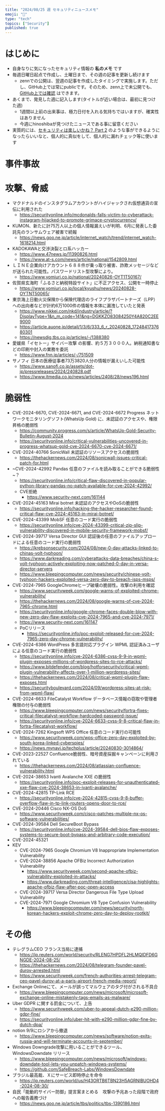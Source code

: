 ```yaml
---
title: "2024/08/25 週 セキュリティニュースメモ"
emoji: "🔖"
type: "tech"
topics: ["Security"]
published: true
---
```


# はじめに
* 自身なりに気になったセキュリティ情報の **私のメモ** です
* 毎週日曜日起点で作成し、土曜日まで、その週の記事を更新し続けます
    * zennでの公開は、翌週の記事を作成したタイミングで実施します。ただし、GitHub上では常にpublicです。そのため、zenn上で未公開でも、[GitHub上では確認](https://github.com/hinoshiba/zenn.dev/tree/main/articles) はできます。
* あくまで、発見した週に記入します(タイトルが近い場合は、最初に見つけた週)
    * 1週間以上前の出来事は、極力日付を入れる気持ちではいますが、確実性はありません
    * 今週にhinoshibaが見つけたニュースである事に留意ください
* 実質的には、[セキュリティは楽しいかね？ Part 2](https://negi.hatenablog.com/) のような事ができるようになったらいいなと、個人的に真似をして、個人的に漏れチェック等に使います

# 事件事故

# 攻撃、脅威

* マクドナルドのインスタグラムアカウントがハイジャックされ仮想通貨の宣伝に利用された
    * https://securityonline.info/mcdonalds-falls-victim-to-cyberattack-instagram-hijacked-to-promote-grimace-cryptocurrency/
* KUMON、新たに計75万人以上の個人情報漏えいが判明、6月に発表した委託先のランサムウェア被害で続報
    * https://news.goo.ne.jp/article/internet_watch/trend/internet_watch-1618214.html
* KADOKAWAと交渉決裂とロ系ハッカー
    * https://www.47news.jp/11390826.html
    * https://www.at-s.com/news/article/national/1542809.html
* ＬＩＮＥ企業向けアカウント６８８件が乗っ取り被害、詐欺メッセージなどが送られた可能性。パスワードリスト型攻撃により。
    * https://www.yomiuri.co.jp/national/20240826-OYT1T50167/
* 佐賀県玄海町「ふるさと納税特設サイト」に不正アクセス、公開を一時停止
    * https://www.yomiuri.co.jp/local/kyushu/news/20240828-OYTNT50065/
* 東京海上日動火災保険から保険代理店のライフプラザパートナーズ（LPP）への出向者などが計約6万1000件の情報を本体に漏洩していたと発表
    * https://www.nikkei.com/nkd/industry/article/?DisplayType=1&n_m_code=141&ng=DGKKZO83084250Y4A820C2EE9000
    * https://article.auone.jp/detail/1/3/6/333_6_r_20240828_1724841737680301
    * https://newsdig.tbs.co.jp/articles/-/1388380
* 愛媛県「イセトー」サイバー攻撃 の影響、約５万３０００人。納税通知書などの印刷や封入の業務を委託
    * https://www.fnn.jp/articles/-/751509
* サノフィ 日本の医療従事者73万3820人分の情報が漏えいした可能性
    * https://www.sanofi.co.jp/assets/dot-jp/pressreleases/2024/240828.pdf
    * https://www.itmedia.co.jp/news/articles/2408/28/news196.html

# 脆弱性

* CVE-2024-6670, CVE-2024-6671, and CVE-2024-6672 Progress ネットワークモニタリングソフト(WhatsUp Gold) に、未認証のアクセスや、権限昇格の脆弱性
    * https://community.progress.com/s/article/WhatsUp-Gold-Security-Bulletin-August-2024
    * https://securityonline.info/critical-vulnerabilities-uncovered-in-progress-whatsup-gold-cve-2024-6670-cve-2024-6671/
* CVE-2024-40766 SonicWall 未認証のリソースアクセスの脆弱性
    * https://thehackernews.com/2024/08/sonicwall-issues-critical-patch-for.html
* ~CVE-2024-42992 Pandas 任意のファイルを読み取ることができる脆弱性~？
    * https://securityonline.info/critical-flaw-discovered-in-popular-python-library-pandas-no-patch-available-for-cve-2024-42992/
    * CVE拒絶
        * https://www.security-next.com/161144
* CVE-2024-45163 Mirai botnet 未認証のアクセスやDoSの脆弱性
    * https://securityonline.info/hacking-the-hacker-researcher-found-critical-flaw-cve-2024-45163-in-mirai-botnet/
* CVE-2024-43399 MobSF 任意のコード実行の脆弱性
    * https://securityonline.info/cve-2024-43399-critical-zip-slip-vulnerability-discovered-in-mobile-security-framework-mobsf/
* CVE-2024-39717 Versa Director GUI 認証後の任意のファイルアップロードによる任意のコード実行の脆弱性
    * https://krebsonsecurity.com/2024/08/new-0-day-attacks-linked-to-chinas-volt-typhoon/
    * https://www.darkreading.com/cyberattacks-data-breaches/china-s-volt-typhoon-actively-exploiting-now-patched-0-day-in-versa-director-servers
    * https://www.bleepingcomputer.com/news/security/chinese-volt-typhoon-hackers-exploited-versa-zero-day-to-breach-isps-msps/
* CVE-2024-7965 GoogleChromeヒープ破壊の脆弱性。攻撃の利用を確認
    * https://www.securityweek.com/google-warns-of-exploited-chrome-vulnerability/
    * https://thehackernews.com/2024/08/google-warns-of-cve-2024-7965-chrome.html
    * https://securityonline.info/google-chrome-faces-double-blow-with-new-zero-day-flaw-exploits-cve-2024-7965-and-cve-2024-7971/
    * https://www.security-next.com/161147
    * PoCリリース
        * https://securityonline.info/poc-exploit-released-for-cve-2024-7965-zero-day-chrome-vulnerability/
* CVE-2024-6386 WordPress 多言語対応プラグイン WPML 認証済みユーザによる任意のコード実行の脆弱性
    * https://securityonline.info/cve-2024-6386-cvss-9-9-in-wpml-plugin-exposes-millions-of-wordpress-sites-to-rce-attacks/
    * https://www.bitdefender.com/blog/hotforsecurity/critical-wpml-plugin-vulnerability-affects-over-1-million-wordpress-sites/
    * https://thehackernews.com/2024/08/critical-wpml-plugin-flaw-exposes.html
    * https://securityboulevard.com/2024/09/wordpress-sites-at-risk-from-wpml-flaw/
* CVE-2024-6633 FileCatalyst Workflow データベース情報の窃取や管理者権限の付与の脆弱性
    * https://www.bleepingcomputer.com/news/security/fortra-fixes-critical-filecatalyst-workflow-hardcoded-password-issue/
    * https://securityonline.info/cve-2024-6633-cvss-9-8-critical-flaw-in-fortra-filecatalyst-workflow/
* CVE-2024-7262 Kingsoft WPS Office 任意のコード実行の可能性
    * https://www.securityweek.com/wps-office-zero-day-exploited-by-south-korea-linked-cyberspies/
    * https://news.mynavi.jp/techplus/article/20240830-3014864/
* CVE-2023-22527 Confluence脆弱性、暗号資産採掘キャンペーンに利用されている
    * https://thehackernews.com/2024/08/atlassian-confluence-vulnerability.html
* CVE-2024-38653 Ivanti Avalanche XXE の脆弱性
    * https://securityonline.info/poc-exploit-releases-for-unauthenticated-xxe-flaw-cve-2024-38653-in-ivanti-avalanche/
* CVE-2024-42815 TP-Link  RCE
    * https://securityonline.info/cve-2024-42815-cvss-9-8-buffer-overflow-flaw-in-tp-link-routers-opens-door-to-rce/
* CVE-2024-20446 Cisco NX-OS DoS
    * https://www.securityweek.com/cisco-patches-multiple-nx-os-software-vulnerabilities/
* CVE-2024-39584 Dell SecureBoot Bypass
    * https://securityonline.info/cve-2024-39584-dell-bios-flaw-exposes-systems-to-secure-boot-bypass-and-arbitrary-code-execution/
* CVE-2024-45321
* KEV
    * CVE-2024-7965 Google Chromium V8 Inappropriate Implementation Vulnerability
    * CVE-2024-38856  Apache OFBiz Incorrect Authorization Vulnerability
        * https://www.securityweek.com/second-apache-ofbiz-vulnerability-exploited-in-attacks/
        * https://www.darkreading.com/threat-intelligence/cisa-highlights-apache-ofbiz-flaw-after-poc-open-access
    * CVE-2024-39717 Versa Director Dangerous File Type Upload Vulnerability
    * CVE-2024-7971 Google Chromium V8 Type Confusion Vulnerability
        * https://www.bleepingcomputer.com/news/security/north-korean-hackers-exploit-chrome-zero-day-to-deploy-rootkit/

# その他

* テレグラムCEO フランス当局に逮捕
    * https://jp.reuters.com/world/security/RLENG7HPDFL2HLMQIDFD6GNGDE-2024-08-25/
    * https://thehackernews.com/2024/08/telegram-founder-pavel-durov-arrested.html
    * https://www.securityweek.com/french-authorities-arrest-telegram-ceo-pavel-durov-at-a-paris-airport-french-media-report/
* Exchange Onlineにて、メールが誤ってマルウェアのタグ付がされる不具合
    * https://www.bleepingcomputer.com/news/microsoft/microsoft-exchange-online-mistakenly-tags-emails-as-malware/
* Uber GDPR に関する罰金について、上告
    * https://www.securityweek.com/uber-to-appeal-dutch-e290-million-gdpr-fine/
    * https://securityonline.info/uber-hit-with-e290-million-gdpr-fine-by-dutch-dpa/
* notion 9/9にロシアから撤退
    * https://www.bleepingcomputer.com/news/software/notion-exits-russia-and-will-terminate-accounts-in-september/
* Windows Downgrade攻撃に用いることができるツール、WindowsDowndate リリース
    * https://www.bleepingcomputer.com/news/microsoft/windows-downdate-tool-lets-you-unpatch-windows-systems/
    * https://github.com/SafeBreach-Labs/WindowsDowndate
* ブラジル最高裁、Ｘにサービス即時停止を命令
    * https://jp.reuters.com/world/us/H43ORTB6TBN23H5AGRNIBUOHD4-2024-08-30/
* 自民「能動的サイバー防御」提言案まとめる　攻撃の予兆あった段階で政府への報告義務づけ
    * https://news.goo.ne.jp/article/tbs/politics/tbs-1390186.html
